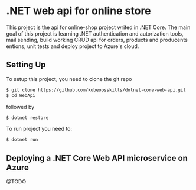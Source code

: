 # .NET web api for online store

This project is the api for online-shop project writed in .NET Core. The main goal of this project is learning .NET authentication and autorization
tools, mail sending, build working CRUD api for orders, products and producents entions, unit tests and deploy project to Azure's cloud.

## Setting Up

To setup this project, you need to clone the git repo

```sh
$ git clone https://github.com/kubeopsskills/dotnet-core-web-api.git
$ cd WebApi
```

followed by

```sh
$ dotnet restore
```

To run project you need to:
```sh
$ dotnet run
```

## Deploying a .NET Core Web API microservice on Azure
@TODO
